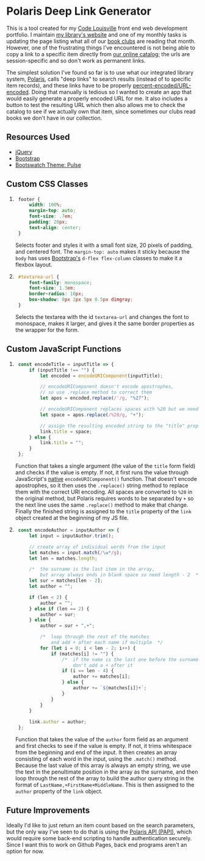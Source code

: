 # Polaris Deep Link Generator

This is a tool created for my [Code Louisville](https://codelouisville.org/) front end web development portfolio. I maintain [my library's website](https://jefflibrary.org) and one of my monthly tasks is updating the page listing what all of our [book clubs](https://jefflibrary.org/events/book-clubs) are reading that month. However, one of the frustrating things I've encountered is not being able to copy a link to a specific item directly from [our online catalog](http://jeffersonville.polarislibrary.com); the urls are session-specific and so don't work as permanent links.

The simplest solution I've found so far is to use what our integrated library system, [Polaris](https://www.iii.com/products/polaris-ils/), calls "deep links" to search results (instead of to specific item records), and these links have to be properly [percent-encoded/URL-encoded](https://www.w3schools.com/tags/ref_urlencode.asp). Doing that manually is tedious so I wanted to create an app that would easily generate a properly encoded URL for me. It also includes a button to test the resulting URL which then also allows me to check the catalog to see if we actually own that item, since sometimes our clubs read books we don't have in our collection.

## Resources Used

* [jQuery](https://jquery.com)
* [Bootstrap](https://getbootstrap.com)
* [Bootswatch Theme: Pulse](https://bootswatch.com/pulse/)


## Custom CSS Classes

1. ```css
    footer {
        width: 100%;
        margin-top: auto;
        font-size: .7em;
        padding: 20px;
        text-align: center;
    }
    ```
    Selects footer and styles it with a small font size, 20 pixels of padding, and centered font. The `margin-top: auto` makes it sticky because the `body` has uses [Bootstrap's](https://getbootstrap.com) `d-flex flex-column` classes to make it a flexbox layout.
2. ```css
    #textarea-url {
        font-family: monospace;
        font-size: 1.3em;
        border-radius: 10px;
        box-shadow: 0px 2px 5px 0.5px dimgray;
    }
    ```
    Selects the textarea with the id `textarea-url` and changes the font to monospace, makes it larger, and gives it the same border properties as the wrapper for the form.


## Custom JavaScript Functions

1. ```javascript
    const encodeTitle = inputTitle => {
        if (inputTitle !== "") {
            let encoded = encodeURIComponent(inputTitle);

            // encodeURIComponent doesn't encode apostrophes, 
            // so use .replace method to correct them
            let apos = encoded.replace(/'/g, "%27");

            // encodeURIComponent replaces spaces with %20 but we need spaces to be +
            let space = apos.replace(/%20/g, "+");

            // assign the resulting encoded string to the "title" property of the link object
            link.title = space;
        } else {
            link.title = "";
        }
    };
    ```
    Function that takes a single argument (the value of the `title` form field) and checks if the value is empty. If not, it first runs the value through JavaScript's [native](https://developer.mozilla.org/en-US/docs/Web/JavaScript/Reference/Global_Objects/encodeURIComponent) `encodeURIComponent()` function. That doesn't encode apostrophes, so it then uses the `.replace()` string method to replace them with the correct URI encoding. All spaces are converted to `%20` in the original method, but Polaris requires words to be separated by `+` so the next line uses the same `.replace()` method to make that change. Finally the finished string is assigned to the `title` property of the `link` object created at the beginning of my JS file.
2. ```javascript
    const encodeAuthor = inputAuthor => {
        let input = inputAuthor.trim();

        // create array of individual words from the input
        let matches = input.match(/\w*/g);
        let len = matches.length;

        /*  the surname is the last item in the array,
            but array always ends in blank space so need length - 2  */
        let sur = matches[len - 2];
        let author = "";

        if (len < 2) {
            author = "";
        } else if (len == 2) {
            author = sur;
        } else {
            author = sur + ",+";

            /*  loop through the rest of the matches
                and add + after each name if multiple  */
            for (let i = 0; i < len - 2; i++) {
                if (matches[i] != "") {
                    /*  if the name is the last one before the surname
                        don't add a + after it                           */
                    if (i == len - 4) {
                        author += matches[i];
                    } else {
                        author += `${matches[i]}+`;
                    }
                }
            }
        }
        
        link.author = author;
    };
    ```
    Function that takes the value of the `author` form field as an argument and first checks to see if the value is empty. If not, it trims whitespace from the beginning and end of the input. It then creates an array consisting of each word in the input, using the `.match()` method. Because the last value of this array is always an empty string, we use the text in the penultimate position in the array as the surname, and then loop through the rest of the array to build the author query string in the format of `LastName,+FirstName+MiddleName`. This is then assigned to the `author` property of the `link` object.


## Future Improvements

Ideally I'd like to just return an item count based on the search parameters, but the only way I've seen to do that is using the [Polaris API (PAPI)](http://developer.polarislibrary.com/), which would require some back-end scripting to handle authentication securely. Since I want this to work on Github Pages, back end programs aren't an option for now.
